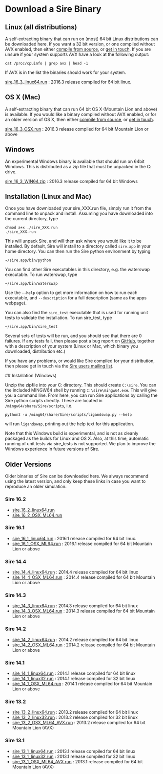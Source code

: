 # Download a Sire Binary

## Linux (all distributions)

A self-extracting binary that can run on (most) 64 bit Linux distributions can 
be downloaded here. If you want a 32 bit version, or one compiled 
without AVX enabled, then either [compile from source](source.md), 
or [get in touch](mailto:chryswoods@gmail.com). If you are unsure if your system supports AVX have a look at the following output:

```
cat /proc/cpuinfo | grep avx | head -1

```
If AVX is in the list the binaries should work for your system. 

[sire_16_3_linux64.run](http://siremol.org/largefiles/sire_releases/download.php?name=sire_16_3_linux64.run) : 2016.3 release compiled for 64 bit linux.

## OS X (Mac)

A self-extracting binary that can run 64 bit OS X (Mountain Lion and above) 
is available. If you would like a binary compiled without AVX enabled, 
or for an older version of OS X, then either 
[compile from source](source.md), or [get in touch](mailto:chryswoods@gmail.com). 

[sire_16_3_OSX.run](http://siremol.org/largefiles/sire_releases/download.php?name=sire_16_3_OSX.run) : 2016.3 release compiled for 64 bit Mountain Lion or above

## Windows

An experimental Windows binary is available that should run on 64bit Windows. This
is distributed as a zip file that must be unpacked in the C: drive.

[sire_16_3_WIN64.zip](http://siremol.org/largefiles/sire_releases/download.php?name=sire_16_3_WIN64.zip) : 2016.3 release compiled for 64 bit Windows

## Installation (Linux and Mac)

Once you have downloaded your sire_XXX.run file, simply run 
it from the command line to unpack and install. 
Assuming you have downloaded into the current directory, type

```
chmod a+x ./sire_XXX.run
./sire_XXX.run
```

This will unpack Sire, and will then ask where you would like it to be installed. 
By default, Sire will install to a directory called `sire.app` in your home directory. 
You can then run the Sire python environment by typing

```
~/sire.app/bin/python
```

You can find other Sire executables in this directory, 
e.g. the waterswap executable. To run waterswap, type

```
~/sire.app/bin/waterswap
```

Use the `--help` option to get more information on how to run each executable, 
and `--description` for a full description (same as the apps webpage).

You can also find the `sire_test` executable that is used for running unit 
tests to validate the installation. To run sire_test, type

```
~/sire.app/bin/sire_test
```

Several sets of tests will be run, and you should see that there are 0 failures. 
If any tests fail, then please post a bug report on [GitHub](https://github.com/michellab/Sire), 
together with a description of your system (Linux or Mac, which binary you downloaded,
distribution etc.)

If you have any problems, or would like Sire compiled for your distribution, 
then please get in touch via the [Sire users mailing list](http://groups.google.com/group/sire-users).

## Installation (Windows)

Unzip the zipfile into your C: directory. This should create `C:\sire`. You can the included MINGW64 
shell by running `C:\sire\mingw64.exe`. This will give you a command line. From here,
you can run Sire applications by calling the Sire python scripts directly. These are 
located in `/mingw64/share/Sire/scripts`, i.e.

```
python3 -u /ming64/share/Sire/scripts/ligandswap.py --help
```

will run `ligandswap`, printing out the help text for this application.

Note that this Windows build is experimental, and is not as cleanly packaged as the
builds for Linux and OS X. Also, at this time, automatic running of unit tests via
sire_tests is not supported. We plan to improve the Windows experience in future versions
of Sire.

## Older Versions

Older binaries of Sire can be downloaded here. We always 
recommend using the latest version, and only keep these 
links in case you want to reproduce an older simulation.

### Sire 16.2

* [sire_16_2_linux64.run](https://drive.google.com/uc?export=download&id=0B_KkGMZ8ACfabWtPX1hHaHU5RzA)
* [sire_16_2_OSX_ML64.run](https://drive.google.com/uc?export=download&id=0B_KkGMZ8ACfadEl2R3R2WndrXzQ)

### Sire 16.1

* [sire_16_1_linux64.run](http://siremol.org/largefiles/sire_releases/download.php?name=sire_16_1_linux64.run) : 2016.1 release compiled for 64 bit linux.
* [sire_16_1_OSX_ML64.run](http://siremol.org/largefiles/sire_releases/download.php?name=sire_16_1_OSX_ML64.run) : 2016.1 release compiled for 64 bit Mountain Lion or above

### Sire 14.4

* [sire_14_4_linux64.run](http://siremol.org/largefiles/sire_releases/download.php?name=sire_14_4_linux64.run) : 2014.4 release compiled for 64 bit linux
* [sire_14_4_OSX_ML64.run](http://siremol.org/largefiles/sire_releases/download.php?name=sire_14_4_OSX_ML64.run) : 2014.4 release compiled for 64 bit Mountain Lion or above

### Sire 14.3

* [sire_14_3_linux64.run](http://siremol.org/largefiles/sire_releases/download.php?name=sire_14_3_linux64.run) : 2014.3 release compiled for 64 bit linux
* [sire_14_3_OSX_ML64.run](http://siremol.org/largefiles/sire_releases/download.php?name=sire_14_3_OSX_ML64.run) : 2014.3 release compiled for 64 bit Mountain Lion or above

### Sire 14.2

* [sire_14_2_linux64.run](http://siremol.org/largefiles/sire_releases/download.php?name=sire_14_2_linux64.run) : 2014.2 release compiled for 64 bit linux
* [sire_14_2_OSX_ML64.run](http://siremol.org/largefiles/sire_releases/download.php?name=sire_14_2_OSX_ML64.run) : 2014.2 release compiled for 64 bit Mountain Lion or above

### Sire 14.1

* [sire_14_1_linux64.run](http://siremol.org/largefiles/sire_releases/download.php?name=sire_14_1_linux64.run) : 2014.1 release compiled for 64 bit linux
* [sire_14_1_linux32.run](http://siremol.org/largefiles/sire_releases/download.php?name=sire_14_1_linux32.run) : 2014.1 release compiled for 32 bit linux
* [sire_14_1_OSX_ML64.run](http://siremol.org/largefiles/sire_releases/download.php?name=sire_14_1_OSX_ML64.run) : 2014.1 release compiled for 64 bit Mountain Lion or above

### Sire 13.2
* [sire_13_2_linux64.run](http://siremol.org/largefiles/sire_releases/download.php?name=sire_13_2_linux64.run) : 2013.2 release compiled for 64 bit linux
* [sire_13_2_linux32.run](http://siremol.org/largefiles/sire_releases/download.php?name=sire_13_2_linux32.run) : 2013.2 release compiled for 32 bit linux
* [sire_13_2_OSX_ML64_AVX.run](http://siremol.org/largefiles/sire_releases/download.php?name=sire_13_2_OSX_ML64_AVX.run) : 2013.2 release compiled for 64 bit Mountain Lion (AVX)

### Sire 13.1
* [sire_13_1_linux64.run](http://siremol.org/largefiles/sire_releases/download.php?name=sire_13_1_linux64.run) : 2013.1 release compiled for 64 bit linux
* [sire_13_1_linux32.run](http://siremol.org/largefiles/sire_releases/download.php?name=sire_13_1_linux32.run) : 2013.1 release compiled for 32 bit linux
* [sire_13_1_OSX_ML64_AVX.run](http://siremol.org/largefiles/sire_releases/download.php?name=sire_13_1_OSX_ML64_AVX.run) : 2013.1 release compiled for 64 bit Mountain Lion (AVX)

 
